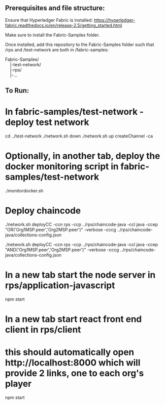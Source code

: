 ## Prerequisites and file structure:
Ensure that Hyperledger Fabric is installed: https://hyperledger-fabric.readthedocs.io/en/release-2.5/getting_started.html

Make sure to install the Fabric-Samples folder.

Once installed, add this repository to the Fabric-Samples folder such that /rps and /test-network are both in /fabric-samples:

Fabric-Samples/
<br>&nbsp;&nbsp;&nbsp;&nbsp;|-test-network/
<br>&nbsp;&nbsp;&nbsp;&nbsp;|-rps/
<br>&nbsp;&nbsp;&nbsp;&nbsp;|-...

## To Run:

# In fabric-samples/test-network - deploy test network
cd ../test-network
./network.sh down
./network.sh up createChannel -ca 

# Optionally, in another tab, deploy the docker monitoring script in fabric-samples/test-network
./monitordocker.sh

# Deploy chaincode
./network.sh deployCC -ccn rps -ccp ../rps/chaincode-java -ccl java -ccep "OR('Org1MSP.peer','Org2MSP.peer')" -verbose -cccg ../rps/chaincode-java/collections-config.json

./network.sh deployCC -ccn rps -ccp ../rps/chaincode-java -ccl java -ccep "AND('Org1MSP.peer','Org2MSP.peer')" -verbose -cccg ../rps/chaincode-java/collections-config.json

# In a new tab start the node server in rps/application-javascript
npm start

# In a new tab start react front end client in rps/client
# this should automatically open http://localhost:8000 which will provide 2 links, one to each org's player
npm start
